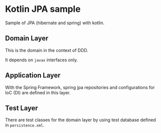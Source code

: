 # Kotlin JPA sample

Sample of JPA (hibernate and spring) with kotlin.

## Domain Layer

This is the domain in the context of DDD.

It depends on `javax` interfaces only.


## Application Layer

With the Spring Framework, spring jpa repositories and configurations for IoC (DI) are defined in this layer.


## Test Layer

There are test classes for the domain layer by using test database defined in `persistence.xml`.
